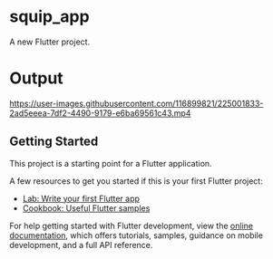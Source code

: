 # squip_app

A new Flutter project.
# Output

https://user-images.githubusercontent.com/116899821/225001833-2ad5eeea-7df2-4490-9179-e6ba69561c43.mp4

## Getting Started

This project is a starting point for a Flutter application.

A few resources to get you started if this is your first Flutter project:

- [Lab: Write your first Flutter app](https://docs.flutter.dev/get-started/codelab)
- [Cookbook: Useful Flutter samples](https://docs.flutter.dev/cookbook)

For help getting started with Flutter development, view the
[online documentation](https://docs.flutter.dev/), which offers tutorials,
samples, guidance on mobile development, and a full API reference.
